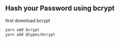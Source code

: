 ## Hash your Password using bcrypt
first download bcrypt
```bash
yarn add bcrypt
yarn add @types/bcrypt

```
